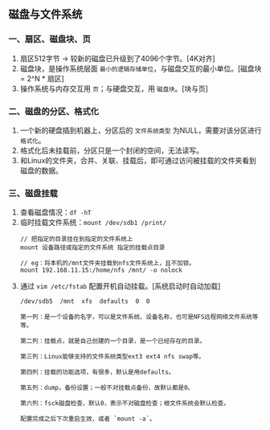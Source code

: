 ## 磁盘与文件系统

### 一、扇区、磁盘块、页
1. 扇区512字节 -> 较新的磁盘已升级到了4096个字节。[4K对齐]
2. 磁盘块，是操作系统层面 `最小的逻辑存储单位`，与磁盘交互的最小单位。[磁盘块  = 2^N * 扇区]
3. 操作系统与内存交互用 `页`；与硬盘交互，用 `磁盘块`。[块与页]
　　
### 二、磁盘的分区、格式化
1. 一个新的硬盘插到机器上，分区后的 `文件系统类型` 为NULL，需要对该分区进行 `格式化`。
2. 格式化后未挂载前，分区只是一个封闭的空间，无法读写。
3. 和Linux的文件夹，合并、关联、挂载后，即可通过访问被挂载的文件夹看到磁盘的数据。

### 三、磁盘挂载
1. 查看磁盘情况：`df -hT`
2. 临时挂载文件系统：`mount /dev/sdb1 /print/`
    ```
    // 把指定的目录挂在到指定的文件系统上
    mount 设备路径或指定的文件系统 指定的挂载点目录
    
    // eg：将本机的/mnt文件夹挂载到nfs文件系统上，且不加锁。
    mount 192.168.11.15:/home/nfs /mnt/ -o nolock 
    ```
3. 通过 `vim /etc/fstab` 配置开机自动挂载。[系统启动时自动加载]
    ```
    /dev/sdb5  /mnt  xfs  defaults  0  0
    
    第一列：是一个设备的名字，可以是文件系统、设备名称，也可是NFS远程网络文件系统等等。
    
    第二列：挂载点，就是自己创建的一个目录，是一个已经存在的目录。
    
    第三列：Linux能够支持的文件系统类型ext3 ext4 nfs swap等。
    
    第四列：挂载的功能选项，有很多，默认是用defaults。
    
    第五列：dump，备份设置；一般不对挂载点备份，故默认都是0。
    
    第六列：fsck磁盘检查，默认0，表示不对磁盘检查；根文件系统会默认检查。
    
    配置完成之后下次重启生效，或者 `mount -a`。
    ```
